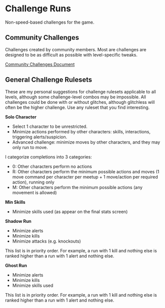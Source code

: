 # Challenge Runs
Non-speed-based challenges for the game.

## Community Challenges
Challenges created by community members. Most are challenges are designed to be as difficult as possible with level-specific tweaks.

[Community Challenges Document](https://docs.google.com/spreadsheets/d/1CW9EemfntFd3M95c1n314tJyAb3wx8BUo210GM6Wk7Q/edit?usp=sharing)


## General Challenge Rulesets
These are my personal suggestions for challenge rulesets applicable to all levels, although some challenge-level combos may be impossible. All challenges could be done with or without glitches, although glitchless will often be the higher challenge. Use any ruleset that you find interesting.

**Solo Character**
* Select 1 character to be unrestricted.
* Minimize actions performed by other characters: skills, interactions, triggering alerts/suspicion.
* Advanced challenge: minimize moves by other characters, and they may only run to move.

I categorize completions into 3 categories:
* 0: Other characters perform no actions
* R: Other characters perform the minimum possible actions and moves (1 move command per character per meetup + 1 move/action per required action), running only
* M: Other characters perform the minimum possible actions (any movement is allowed)


**Min Skills**
* Minimize skills used (as appear on the final stats screen)


**Shadow Run** 
* Minimize alerts 
* Minimize kills
* Minimize attacks (e.g. knockouts)

This list is in priority order. For example, a run with 1 kill and nothing else is ranked higher than a run with 1 alert and nothing else.


**Ghost Run**
* Minimize alerts
* Minimize kills
* Minimize skills used

This list is in priority order. For example, a run with 1 kill and nothing else is ranked higher than a run with 1 alert and nothing else.

